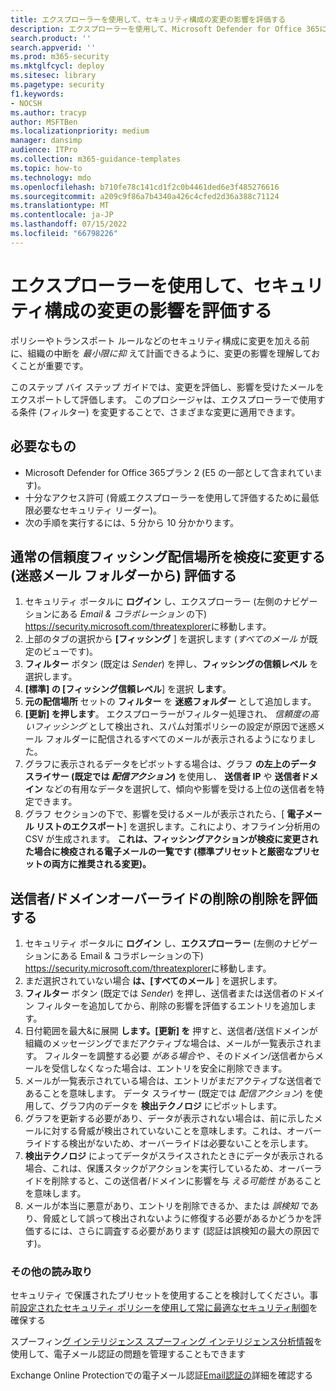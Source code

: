 ```yaml
---
title: エクスプローラーを使用して、セキュリティ構成の変更の影響を評価する
description: エクスプローラーを使用して、Microsoft Defender for Office 365におけるセキュリティ制御 (構成) の変更の影響を判断する例とチュートリアル
search.product: ''
search.appverid: ''
ms.prod: m365-security
ms.mktglfcycl: deploy
ms.sitesec: library
ms.pagetype: security
f1.keywords:
- NOCSH
ms.author: tracyp
author: MSFTBen
ms.localizationpriority: medium
manager: dansimp
audience: ITPro
ms.collection: m365-guidance-templates
ms.topic: how-to
ms.technology: mdo
ms.openlocfilehash: b710fe78c141cd1f2c0b4461ded6e3f485276616
ms.sourcegitcommit: a209c9f86a7b4340a426c4cfed2d36a388c71124
ms.translationtype: MT
ms.contentlocale: ja-JP
ms.lasthandoff: 07/15/2022
ms.locfileid: "66798226"
---
```

# <a name="assess-the-impact-of-security-configuration-changes-with-explorer"></a>エクスプローラーを使用して、セキュリティ構成の変更の影響を評価する

ポリシーやトランスポート ルールなどのセキュリティ構成に変更を加える前に、組織の中断を *最小限に抑* えて計画できるように、変更の影響を理解しておくことが重要です。

このステップ バイ ステップ ガイドでは、変更を評価し、影響を受けたメールをエクスポートして評価します。 このプロシージャは、エクスプローラーで使用する条件 (フィルター) を変更することで、さまざまな変更に適用できます。

## <a name="what-youll-need"></a>必要なもの

- Microsoft Defender for Office 365プラン 2 (E5 の一部として含まれています)。
- 十分なアクセス許可 (脅威エクスプローラーを使用して評価するために最低限必要なセキュリティ リーダー)。
- 次の手順を実行するには、5 分から 10 分かかります。

## <a name="assess-changing-normal-confidence-phish-delivery-location-to-quarantine-from-the-junk-email-folder"></a>通常の信頼度フィッシング配信場所を検疫に変更する (迷惑メール フォルダーから) 評価する

1. セキュリティ ポータルに **ログイン** し、エクスプローラー (左側のナビゲーションにある *Email & コラボレーション* の下) <https://security.microsoft.com/threatexplorer>に移動します。
1. 上部のタブの選択から **[フィッシング** ] を選択します (*すべてのメール* が既定のビューです)。
1. **フィルター** ボタン (既定は *Sender*) を押し、**フィッシングの信頼レベル** を選択します。
1. **[標準] の [フィッシング信頼レベル**] を選択 **します**。
1. **元の配信場所** セットの **フィルター** を **迷惑フォルダー** として追加します。
1. **[更新] を押します**。 エクスプローラーがフィルター処理され、 *信頼度の高いフィッシング* として検出され、スパム対策ポリシーの設定が原因で迷惑メール フォルダーに配信されるすべてのメールが表示されるようになりました。
1. グラフに表示されるデータをピボットする場合は、グラフ **の左上のデータ スライサー (既定では *配信アクション*)** を使用し、 **送信者 IP** や **送信者ドメイン** などの有用なデータを選択して、傾向や影響を受ける上位の送信者を特定できます。
1. グラフ セクションの下で、影響を受けるメールが表示されたら、[ **電子メール リストのエクスポート**] を選択します。これにより、オフライン分析用の CSV が生成されます。 **これは、フィッシングアクションが検疫に変更された場合に検疫される電子メールの一覧です (標準プリセットと厳密なプリセットの両方に推奨される変更)。**

## <a name="assess-removing-a-sender--domain-override-removal"></a>送信者/ドメインオーバーライドの削除の削除を評価する

1. セキュリティ ポータルに **ログイン** し、**エクスプローラー** (左側のナビゲーションにある Email & コラボレーションの下) <https://security.microsoft.com/threatexplorer>に移動します。
1. まだ選択されていない場合 **は、[すべてのメール** ] を選択します。
1. **フィルター** ボタン (既定では *Sender*) を押し、送信者または送信者のドメイン フィルターを追加してから、削除の影響を評価するエントリを追加します。
1. 日付範囲を最大&に展開 **します。[更新] を** 押すと、送信者/送信ドメインが組織のメッセージングでまだアクティブな場合は、メールが一覧表示されます。 フィルターを調整する必要 *がある場合や* 、そのドメイン/送信者からメールを受信しなくなった場合は、エントリを安全に削除できます。
1. メールが一覧表示されている場合は、エントリがまだアクティブな送信者であることを意味します。 データ スライサー (既定では *配信アクション*) を使用して、グラフ内のデータを **検出テクノロジ** にピボットします。
1. グラフを更新する必要があり、データが表示されない場合は、前に示したメールに対する脅威が検出されていないことを意味します。これは、オーバーライドする検出がないため、オーバーライドは必要ないことを示します。
1. **検出テクノロジ** によってデータがスライスされたときにデータが表示される場合、これは、保護スタックがアクションを実行しているため、オーバーライドを削除すると、この送信者/ドメインに影響を与 *える可能性* があることを意味します。
1. メールが本当に悪意があり、エントリを削除できるか、または *誤検知* であり、脅威として誤って検出されないように修復する必要があるかどうかを評価するには、さらに調査する必要があります (認証は誤検知の最大の原因です)。

### <a name="further-reading"></a>その他の読み取り

セキュリティ で保護されたプリセットを使用することを検討してください。事前[設定されたセキュリティ ポリシーを使用して常に最適なセキュリティ制御](/microsoft-365/security/office-365-security/step-by-step-guides/ensuring-you-always-have-the-optimal-security-controls-with-preset-security-policies)を確保する

スプーフィン[グ インテリジェンス スプーフィング インテリジェンス分析情報](/microsoft-365/security/office-365-security/learn-about-spoof-intelligence)を使用して、電子メール認証の問題を管理することもできます

Exchange Online Protectionでの電子メール認証[Email認証の](/microsoft-365/security/office-365-security/email-validation-and-authentication)詳細を確認する

